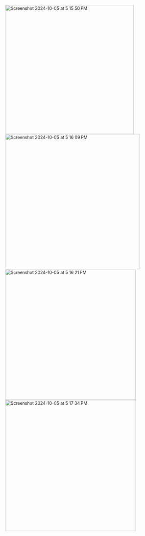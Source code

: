 
<img width="420" alt="Screenshot 2024-10-05 at 5 15 50 PM" src="https://github.com/user-attachments/assets/9503501a-f388-4b97-b8d8-0420e2846dda">
<img width="440" alt="Screenshot 2024-10-05 at 5 16 09 PM" src="https://github.com/user-attachments/assets/cfb54754-234b-4bda-86f6-bace4032e4f8">
<img width="426" alt="Screenshot 2024-10-05 at 5 16 21 PM" src="https://github.com/user-attachments/assets/1f1b4f32-9e12-4a7a-aecc-b23cd17e0a3f">
<img width="427" alt="Screenshot 2024-10-05 at 5 17 34 PM" src="https://github.com/user-attachments/assets/c81ea2c6-0339-44a4-9ab4-1cdcafad3c7e">
